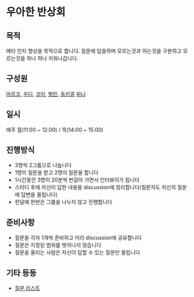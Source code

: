 # 우아한 반상회

## 목적

메타 인지 향상을 목적으로 합니다. 질문에 답을하며 모르는것과 아는것을 구분하고 모르는것을 하나 하나 지워나갑니다.

## 구성원
[마르코](https://github.com/wonsss), [우디](https://github.com/greenblues1190), [코이](https://github.com/InKyoJeong), [병민](https://github.com/airman5573), [동키콩](https://github.com/JUDONGHYEOK) [위니](https://github.com/rladpwl0512)

## 일시

매주 월(11:00 ~ 12:00) / 목(14:00 ~ 15:00)

## 진행방식

- 3명씩 2그룹으로 나눕니다
- 1명이 질문을 받고 2명이 질문을 합니다
- 1시간동안 3명이 20분씩 번갈아 가면서 인터뷰이가 됩니다
- 스터디 후에 자신이 답한 내용을 discussion에 정리합니다(질문자도 자신의 질문에 답변을 올립니다)
- 한달에 한번은 그룹을 나누지 않고 진행합니다

## 준비사항

- 질문을 각자 1개씩 준비하고 미리 discussion에 공유합니다
- 질문은 지정된 범위를 벗어나지 않습니다
- 질문을 올리는 사람은 자신이 답할 수 있는 질문만 올립니다

## 기타 등등
- [질문 리스트](./question-list.md)


